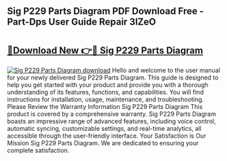 ## Sig P229 Parts Diagram PDF Download Free - Part-Dps User Guide Repair 3lZeO

# <h2><a href="http://dfl3w5.blite.top/?on=Sig+P229+Parts+Diagram">🔗Download New 👉🔴 Sig P229 Parts Diagram</a></h2>

[![Sig P229 Parts Diagram download](https://i.imgur.com/lujVjoI.png)](http://dfl3w5.blite.top/?on=Sig+P229+Parts+Diagram)
Hello and welcome to the user manual for your newly delivered Sig P229 Parts Diagram. This guide is designed to help you get started with your product and provide you with a thorough understanding of its features, functions, and capabilities. You will find instructions for installation, usage, maintenance, and troubleshooting. Please Review the Warranty Information Sig P229 Parts Diagram This product is covered by a comprehensive warranty. Sig P229 Parts Diagram boasts an impressive range of advanced features, including voice control, automatic syncing, customizable settings, and real-time analytics, all accessible through the user-friendly interface. Your Satisfaction is Our Mission Sig P229 Parts Diagram. We are dedicated to ensuring your complete satisfaction.
